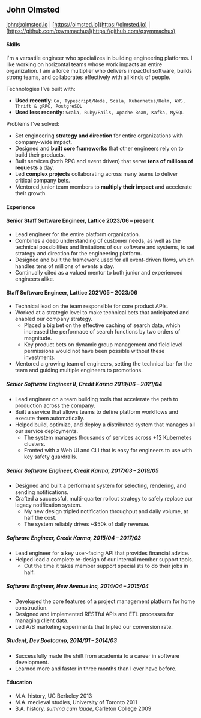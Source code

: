 John Olmsted
------------

john@olmsted.io | [https://olmsted.io](https://olmsted.io) | [https://github.com/qsymmachus](https://github.com/qsymmachus)

#### Skills

I'm a versatile engineer who specializes in building engineering platforms. I like working on horizontal teams whose work impacts an entire organization. I am a force multiplier who delivers impactful software, builds strong teams, and collaborates effectively with all kinds of people.

Technologies I've built with:

* __Used recently__: `Go, Typescript/Node, Scala, Kubernetes/Helm, AWS, Thrift & gRPC, PostgreSQL`
* __Used less recently__: `Scala, Ruby/Rails, Apache Beam, Kafka, MySQL`

Problems I've solved:

* Set engineering __strategy and direction__ for entire organizations with company-wide impact.
* Designed and __built core frameworks__ that other engineers rely on to build their products.
* Built services (both RPC and event driven) that serve __tens of millions of requests__ a day.
* Led __complex projects__ collaborating across many teams to deliver critical company bets. 
* Mentored junior team members to __multiply their impact__ and accelerate their growth.

#### Experience

#### Senior Staff Software Engineer, Lattice 2023/06 – present
* Lead engineer for the entire platform organization.
* Combines a deep understanding of customer needs, as well as the technical possibilities and limitations of our software and systems, to set strategy and direction for the engineering platform.
* Designed and built the framework used for all event-driven flows, which handles tens of millions of events a day.
* Continually cited as a valued mentor to both junior and experienced engineers alike.

#### Staff Software Engineer, Lattice 2021/05 – 2023/06
* Technical lead on the team responsible for core product APIs.
* Worked at a strategic level to make technical bets that anticipated and enabled our company strategy.
  * Placed a big bet on the effective caching of search data, which increased the performace of search functions by two orders of magnitude.
  * Key product bets on dynamic group management and field level permissions would not have been possible without these investments.
* Mentored a growing team of engineers, setting the technical bar for the team and guiding multiple engineers to promotions.

##### Senior Software Engineer II, Credit Karma 2019/06 – 2021/04
* Lead engineer on a team building tools that accelerate the path to production across the company.
* Built a service that allows teams to define platform workflows and execute them automatically.
* Helped build, optimize, and deploy a distributed system that manages all our service deployments.
  * The system manages thousands of services across +12 Kubernetes clusters.
  * Fronted with a Web UI and CLI that is easy for engineers to use with key safety guardrails.

##### Senior Software Engineer, Credit Karma, 2017/03 – 2019/05
* Designed and built a performant system for selecting, rendering, and sending notifications.
* Crafted a successful, multi-quarter rollout strategy to safely replace our legacy notification system.
  * My new design tripled notification throughput and daily volume, at half the cost.
  * The system reliably drives ~$50k of daily revenue.

##### Software Engineer, Credit Karma, 2015/04 – 2017/03
* Lead engineer for a key user-facing API that provides financial advice.
* Helped lead a complete re-design of our internal member support tools.
  * Cut the time it takes member support specialists to do their jobs in half.

##### Software Engineer, New Avenue Inc, 2014/04 – 2015/04
* Developed the core features of a project management platform for home construction.
* Designed and implemented RESTful APIs and ETL processes for managing client data.
* Led A/B marketing experiments that tripled our conversion rate.

##### Student, Dev Bootcamp, 2014/01 – 2014/03
* Successfully made the shift from academia to a career in software development.
* Learned more and faster in three months than I ever have before.

#### Education

* M.A. history, UC Berkeley 2013
* M.A. medieval studies, University of Toronto 2011
* B.A. history, _summa cum laude_, Carleton College 2009
